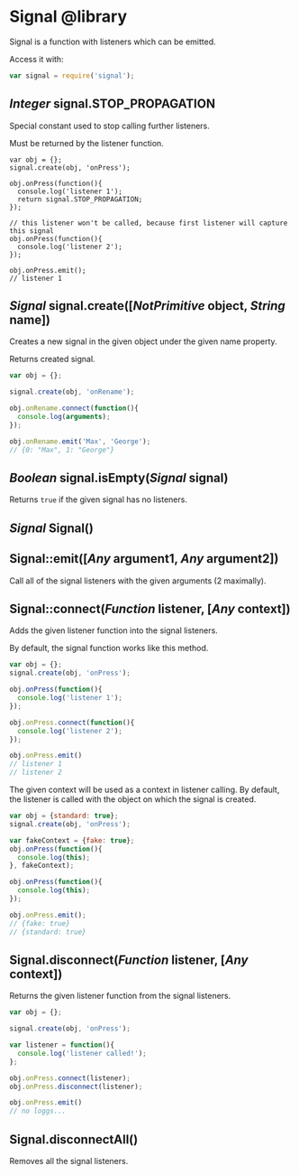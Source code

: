 Signal @library
===============

Signal is a function with listeners which can be emitted.

Access it with:
```javascript
var signal = require('signal');
```

*Integer* signal.STOP_PROPAGATION
---------------------------------

Special constant used to stop calling further listeners.

Must be returned by the listener function.

```javascrpt
var obj = {};
signal.create(obj, 'onPress');

obj.onPress(function(){
  console.log('listener 1');
  return signal.STOP_PROPAGATION;
});

// this listener won't be called, because first listener will capture this signal
obj.onPress(function(){
  console.log('listener 2');
});

obj.onPress.emit();
// listener 1
```

*Signal* signal.create([*NotPrimitive* object, *String* name])
--------------------------------------------------------------

Creates a new signal in the given object under the given name property.

Returns created signal.

```javascript
var obj = {};

signal.create(obj, 'onRename');

obj.onRename.connect(function(){
  console.log(arguments);
});

obj.onRename.emit('Max', 'George');
// {0: "Max", 1: "George"}
```

*Boolean* signal.isEmpty(*Signal* signal)
-----------------------------------------

Returns `true` if the given signal has no listeners.

*Signal* Signal()
-----------------

Signal::emit([*Any* argument1, *Any* argument2])
------------------------------------------------

Call all of the signal listeners with the given arguments (2 maximally).

Signal::connect(*Function* listener, [*Any* context])
-----------------------------------------------------

Adds the given listener function into the signal listeners.

By default, the signal function works like this method.

```javascript
var obj = {};
signal.create(obj, 'onPress');

obj.onPress(function(){
  console.log('listener 1');
});

obj.onPress.connect(function(){
  console.log('listener 2');
});

obj.onPress.emit()
// listener 1
// listener 2
```

The given context will be used as a context in listener calling.
By default, the listener is called with the object on which the signal is created.

```javascript
var obj = {standard: true};
signal.create(obj, 'onPress');

var fakeContext = {fake: true};
obj.onPress(function(){
  console.log(this);
}, fakeContext);

obj.onPress(function(){
  console.log(this);
});

obj.onPress.emit();
// {fake: true}
// {standard: true}
```

Signal.disconnect(*Function* listener, [*Any* context])
-------------------------------------------------------

Returns the given listener function from the signal listeners.

```javascript
var obj = {};

signal.create(obj, 'onPress');

var listener = function(){
  console.log('listener called!');
};

obj.onPress.connect(listener);
obj.onPress.disconnect(listener);

obj.onPress.emit()
// no loggs...
```

Signal.disconnectAll()
----------------------

Removes all the signal listeners.

